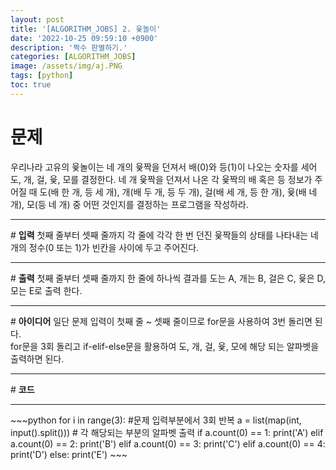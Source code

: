 ```yaml
---
layout: post
title: '[ALGORITHM_JOBS] 2. 윷놀이'
date: '2022-10-25 09:59:10 +0900'
description: '짝수 판별하기.'
categories: [ALGORITHM_JOBS]
image: /assets/img/aj.PNG
tags: [python]
toc: true
---
```

# <b>문제</b>
우리나라 고유의 윷놀이는 네 개의 윷짝을 던져서 배(0)와 등(1)이 나오는 숫자를 세어 도, 개, 걸, 윷, 모를 결정한다. 네 개 윷짝을 던져서 나온 각 윷짝의 배 혹은 등 정보가 주어질 때 도(배 한 개, 등 세 개), 개(배 두 개, 등 두 개), 걸(배 세 개, 등 한 개), 윷(배 네 개), 모(등 네 개) 중 어떤 것인지를 결정하는 프로그램을 작성하라.
<hr>
# <b>입력</b>
첫째 줄부터 셋째 줄까지 각 줄에 각각 한 번 던진 윷짝들의 상태를 나타내는 네 개의 정수(0 또는 1)가 빈칸을 사이에 두고 주어진다.
<hr>
# <b>출력</b>
첫째 줄부터 셋째 줄까지 한 줄에 하나씩 결과를 도는 A, 개는 B, 걸은 C, 윷은 D, 모는 E로 출력 한다.
<hr>
# <b>아이디어</b>
일단 문제 입력이 첫째 줄 ~ 셋째 줄이므로 for문을 사용하여 3번 돌리면 된다.<br>
for문을 3회 돌리고 if-elif-else문을 활용하여 도, 개, 걸, 윷, 모에 해당 되는 알파벳을 출력하면 된다.
<hr>
# <b>코드</b>
<hr>
~~~python
for i in range(3): #문제 입력부분에서 3회 반복
    a = list(map(int, input().split())) # 각 해당되는 부분의 알파벳 출력
    if a.count(0) == 1:
        print('A')
    elif a.count(0) == 2:
        print('B')
    elif a.count(0) == 3:
        print('C')
    elif a.count(0) == 4:
        print('D')
    else:
        print('E')
~~~